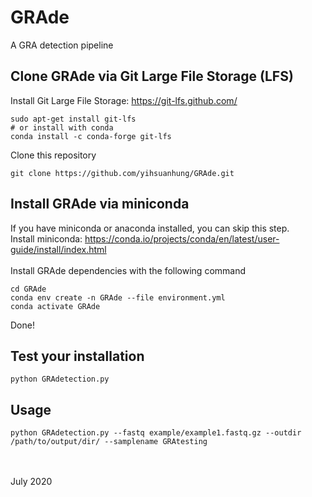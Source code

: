 # GRAde
A GRA detection pipeline

## Clone GRAde via Git Large File Storage (LFS) 
Install Git Large File Storage: https://git-lfs.github.com/
```
sudo apt-get install git-lfs 
# or install with conda
conda install -c conda-forge git-lfs
```
Clone this repository
```
git clone https://github.com/yihsuanhung/GRAde.git
```

## Install GRAde via miniconda
If you have miniconda or anaconda installed, you can skip this step.
<br>
Install miniconda: https://conda.io/projects/conda/en/latest/user-guide/install/index.html 
<br>
<br>
Install GRAde dependencies with the following command
```
cd GRAde
conda env create -n GRAde --file environment.yml
conda activate GRAde
```
Done!
<br>
## Test your installation
```
python GRAdetection.py 
```

## Usage
```
python GRAdetection.py --fastq example/example1.fastq.gz --outdir /path/to/output/dir/ --samplename GRAtesting
```


<br><br>
July 2020

